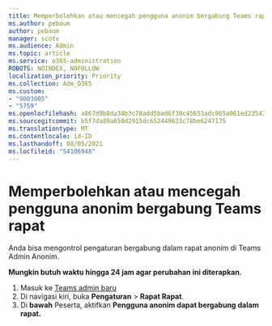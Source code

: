 ```yaml
---
title: Memperbolehkan atau mencegah pengguna anonim bergabung Teams rapat
ms.author: pebaum
author: pebaum
manager: scotv
ms.audience: Admin
ms.topic: article
ms.service: o365-administration
ROBOTS: NOINDEX, NOFOLLOW
localization_priority: Priority
ms.collection: Adm_O365
ms.custom:
- "9003005"
- "5759"
ms.openlocfilehash: a867d9b8da34b3c78add5bad6f30c45653adc965a061ed235429a7d7447cffd6
ms.sourcegitcommit: b5f7da89a650d2915dc652449623c78be6247175
ms.translationtype: MT
ms.contentlocale: id-ID
ms.lasthandoff: 08/05/2021
ms.locfileid: "54106948"
---
```

# <a name="allow-or-prevent-anonymous-users-from-joining-teams-meetings"></a>Memperbolehkan atau mencegah pengguna anonim bergabung Teams rapat

Anda bisa mengontrol pengaturan bergabung dalam rapat anonim di Teams Admin Anonim.

**Mungkin butuh waktu hingga 24 jam agar perubahan ini diterapkan.**

1.  Masuk ke [Teams admin baru](https://admin.teams.microsoft.com)
2.  Di navigasi kiri, buka **Pengaturan**   >   **Rapat Rapat**.
3.  Di **bawah** Peserta, aktifkan **Pengguna anonim dapat bergabung dalam rapat.**